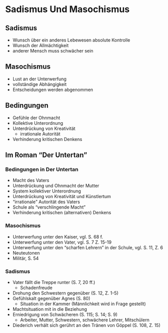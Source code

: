 # Sadismus Und Masochismus

## Sadismus

- Wunsch über ein anderes Lebewesen absolute Kontrolle
- Wunsch der Allmächtigkeit
- anderer Mensch muss schwächer sein

## Masochismus

- Lust an der Unterwerfung
- vollständige Abhängigkeit
- Entscheidungen werden abgenommen

## Bedingungen

- Gefühle der Ohnmacht
- Kollektive Unterordnung
- Unterdrückung von Kreativität
    - irrationale Autorität
- Verhinderung kritischen Denkens

## Im Roman “Der Untertan”

### Bedingungen in Der Untertan

- Macht des Vaters
- Unterdrückung und Ohnmacht der Mutter
- System kollektiver Unterordnung
- Unterdrückung von Kreativität und Künstlertum
- “irrationale” Autorität des Vaters
- Schule als “verschlingende Macht”
- Verhinderung kritischen (alternativen) Denkens

### Masochismus

- Unterwerfung unter den Kaiser, vgl. S. 68 f.
- Unterwerfung unter den Vater, vgl. S. 7 Z. 15-19
- Unterwerfung unter den “scharfen Lehrern” in der Schule, vgl. S. 11, Z. 6
- Neuteutonen
- Militär, S. 54

### Sadismus

- Vater fällt die Treppe runter (S. 7, 20 ff.)
    - Schadenfreude
- Drohung den Schwestern gegenüber (S. 12, Z. 1-5)
- Gefühlskalt gegenüber Agnes (S. 80)
    - Situation in der Kammer (Männlichkeit wird in Frage gestellt)
- Machtsituation mit in die Beziehung
- Erniedrigung von Schwächeren (S. 115; S. 14; S. 9)
    - Arbeiter, Mutter, Schwestern, schwächere Lehrer, Mitschülern
- Diederich verhält sich gerührt an den Tränen von Göppel (S. 108, Z. 15)
